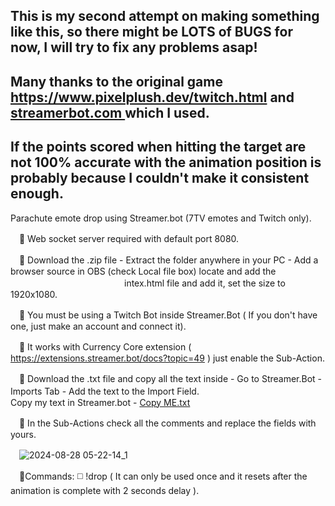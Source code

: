 ## This is my second attempt on making something like this, so there might be LOTS of BUGS for now, I will try to fix any problems asap!
## Many thanks to the original game https://www.pixelplush.dev/twitch.html and [streamerbot.com ](https://streamer.bot/) which I used.
## If the points scored when hitting the target are not 100% accurate with the animation position is probably because I couldn't make it consistent enough.

Parachute emote drop using Streamer.bot (7TV emotes and Twitch only).

　🔘 Web socket server required with default port 8080.

　🔘 Download the .zip file - Extract the folder anywhere in your PC - Add a browser source in OBS (check Local file box) locate and add the    
　　　　　　　　　　　　　intex.html file and add it, set the size to 1920x1080.

　🔘 You must be using a Twitch Bot inside Streamer.Bot ( If you don't have one, just make an account and connect it).

　🔘 It works with Currency Core extension ( https://extensions.streamer.bot/docs?topic=49 ) just enable the Sub-Action.

　🔘 Download the .txt file and copy all the text inside - Go to Streamer.Bot - Imports Tab - Add the text to the Import Field.　　　　　　　　　　　　　　　　　　　　　　
　　　　　Copy my text in Streamer.bot - [Copy ME.txt](https://github.com/user-attachments/files/16776475/Copy.ME.txt)



　🔘 In the Sub-Actions check all the comments and replace the fields with yours.

　![2024-08-28 05-22-14_1](https://github.com/user-attachments/assets/1c4295a1-9431-40b4-920f-c5525541cd33)
 
　🔘Commands: ◻️ !drop ( It can only be used once and it resets after the animation is complete with 2 seconds delay ).
  
